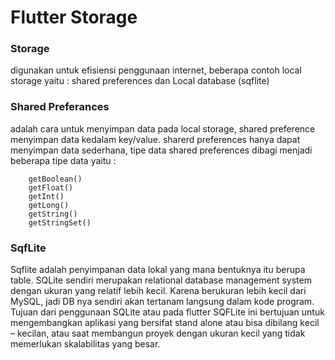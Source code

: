 # Flutter Storage

### Storage

digunakan untuk efisiensi penggunaan internet, beberapa contoh local storage yaitu :
shared preferences dan Local database (sqflite)

### Shared Preferances

adalah cara untuk menyimpan data pada local storage, shared preference menyimpan data kedalam
key/value. sharerd preferences hanya dapat menyimpan data sederhana, tipe data shared preferences
dibagi menjadi beberapa tipe data yaitu :

        getBoolean()
        getFloat()
        getInt()
        getLong()
        getString()
        getStringSet()

### SqfLite

Sqflite adalah penyimpanan data lokal yang mana bentuknya itu berupa table. SQLite sendiri merupakan
relational database management system dengan ukuran yang relatif lebih kecil. Karena berukuran lebih
kecil dari MySQL, jadi DB nya sendiri akan tertanam langsung dalam kode program. Tujuan dari
penggunaan SQLite atau pada flutter SQFLite ini bertujuan untuk mengembangkan aplikasi yang bersifat
stand alone atau bisa dibilang kecil – kecilan, atau saat membangun proyek dengan ukuran kecil yang
tidak memerlukan skalabilitas yang besar.
